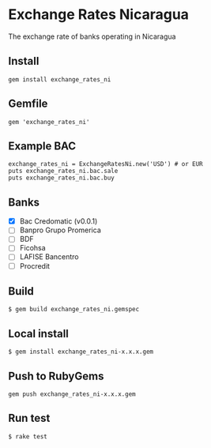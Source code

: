 # Exchange Rates Nicaragua

The exchange rate of banks operating in Nicaragua

## Install

    gem install exchange_rates_ni

## Gemfile

    gem 'exchange_rates_ni'

## Example BAC
    
    exchange_rates_ni = ExchangeRatesNi.new('USD') # or EUR
    puts exchange_rates_ni.bac.sale
    puts exchange_rates_ni.bac.buy

## Banks

- [x] Bac Credomatic (v0.0.1)
- [ ] Banpro Grupo Promerica
- [ ] BDF
- [ ] Ficohsa
- [ ] LAFISE Bancentro
- [ ] Procredit

## Build

    $ gem build exchange_rates_ni.gemspec
    
## Local install

    $ gem install exchange_rates_ni-x.x.x.gem
    
## Push to RubyGems

    gem push exchange_rates_ni-x.x.x.gem

## Run test

    $ rake test